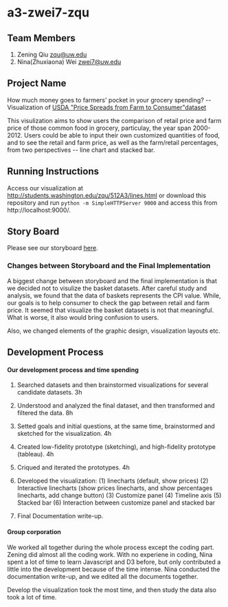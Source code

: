 a3-zwei7-zqu
===============

## Team Members

1. Zening Qiu zqu@uw.edu
2. Nina(Zhuxiaona) Wei zwei7@uw.edu

## Project Name

How much money goes to farmers' pocket in your grocery spending? 
-- Visualization of [USDA "Price Spreads from Farm to Consumer"dataset](http://http://www.ers.usda.gov/data-products/price-spreads-from-farm-to-consumer.aspx#.UvesXEJdWP5)

This visulization aims to show users the comparison of retail price and farm price of those common food in grocery, particulay, the year span 2000-2012. Users could be able to input their own customized quantities of food, and to see the retail and farm price, as well as the farm/retail percentages, from two perspectives -- line chart and stacked bar.

## Running Instructions

Access our visualization at http://students.washington.edu/zqu/512A3/lines.html or download this repository and run `python -m SimpleHTTPServer 9000` and access this from http://localhost:9000/.


## Story Board

Please see our storyboard [here](http://).  

### Changes between Storyboard and the Final Implementation

A biggest change between storyboard and the final implementation is that we decided not to visulize the basket datasets. After careful study and analysis, we found that the data of baskets represents the CPI value. While, our goals is to help consumer to check the gap between retail and farm price. It seemed that visualize the basket datasets is not that meaningful. What is worse, it also would bring confusion to users. 

Also, we changed elements of the graphic design, visualization layouts etc.




## Development Process

#### Our development process and time spending

1. Searched datasets and then brainstormed visualizations for several candidate datasets. 
3h
2. Understood and analyzed the final dataset, and then transformed and filtered the data. 
8h
3. Setted goals and initial questions, at the same time, brainstormed and sketched for the visualization.
4h
4. Created low-fidelity prototype (sketching), and high-fidelity prototype (tableau).
4h
5. Criqued and iterated the prototypes. 
4h
6. Developed the visualization:
(1) linecharts (default, show prices)
(2) Interactive linecharts (show prices linecharts, and show percentages linecharts, add change button) 
(3) Customize panel 
(4) Timeline axis
(5) Stacked bar 
(6) Interaction between customize panel and stacked bar

7. Final Documentation write-up.

#### Group corporation
We worked all together during the whole process except the coding part. Zening did almost all the coding work. With no experiene in coding, Nina spent a lot of time to learn Javascript and D3 before, but only contributed a little into the development because of the time intense. Nina conducted the documentation write-up, and we edited all the documents together.

Develop the visualization took the most time, and then study the data also took a lot of time.
